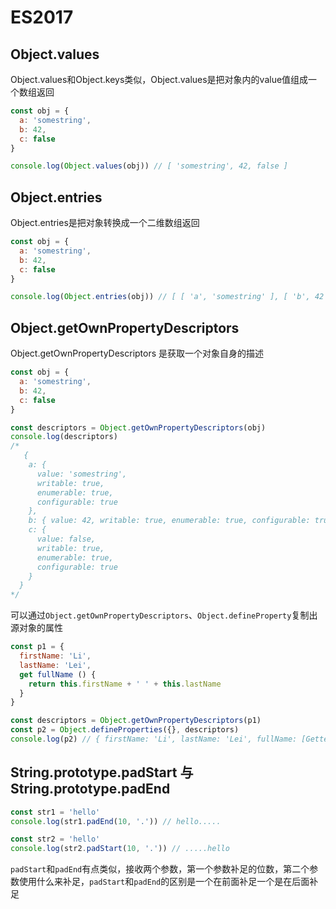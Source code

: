 # ES2017

## Object.values

Object.values和Object.keys类似，Object.values是把对象内的value值组成一个数组返回

```js
const obj = {
  a: 'somestring',
  b: 42,
  c: false
}

console.log(Object.values(obj)) // [ 'somestring', 42, false ]
```

## Object.entries

Object.entries是把对象转换成一个二维数组返回

```js
const obj = {
  a: 'somestring',
  b: 42,
  c: false
}

console.log(Object.entries(obj)) // [ [ 'a', 'somestring' ], [ 'b', 42 ], [ 'c', false ] ]
```

## Object.getOwnPropertyDescriptors

Object.getOwnPropertyDescriptors 是获取一个对象自身的描述

```js
const obj = {
  a: 'somestring',
  b: 42,
  c: false
}

const descriptors = Object.getOwnPropertyDescriptors(obj)
console.log(descriptors)
/*
   {
    a: {
      value: 'somestring',
      writable: true,
      enumerable: true,
      configurable: true
    },
    b: { value: 42, writable: true, enumerable: true, configurable: true },
    c: {
      value: false,
      writable: true,
      enumerable: true,
      configurable: true
    }
  }
*/
```

可以通过`Object.getOwnPropertyDescriptors`、`Object.defineProperty`复制出源对象的属性

```js
const p1 = {
  firstName: 'Li',
  lastName: 'Lei',
  get fullName () {
    return this.firstName + ' ' + this.lastName
  }
}

const descriptors = Object.getOwnPropertyDescriptors(p1)
const p2 = Object.defineProperties({}, descriptors)
console.log(p2) // { firstName: 'Li', lastName: 'Lei', fullName: [Getter] }
```

## String.prototype.padStart 与 String.prototype.padEnd

```js
const str1 = 'hello'
console.log(str1.padEnd(10, '.')) // hello.....

const str2 = 'hello'
console.log(str2.padStart(10, '.')) // .....hello
```

`padStart`和`padEnd`有点类似，接收两个参数，第一个参数补足的位数，第二个参数使用什么来补足，`padStart`和`padEnd`的区别是一个在前面补足一个是在后面补足

